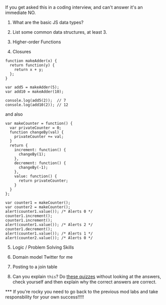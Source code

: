 If you get asked this in a coding interview, and can't answer it's an immediate NO.

1. What are the basic JS data types?


2. List some common data structures, at least 3.


3. Higher-order Functions


4. Closures
```JS
function makeAdder(x) {
  return function(y) {
    return x + y;
  };
}

var add5 = makeAdder(5);
var add10 = makeAdder(10);

console.log(add5(2));  // 7
console.log(add10(2)); // 12
```

and also

```JS
var makeCounter = function() {
  var privateCounter = 0;
  function changeBy(val) {
    privateCounter += val;
  }
  return {
    increment: function() {
      changeBy(1);
    },
    decrement: function() {
      changeBy(-1);
    },
    value: function() {
      return privateCounter;
    }
  }
};

var counter1 = makeCounter();
var counter2 = makeCounter();
alert(counter1.value()); /* Alerts 0 */
counter1.increment();
counter1.increment();
alert(counter1.value()); /* Alerts 2 */
counter1.decrement();
alert(counter1.value()); /* Alerts 1 */
alert(counter2.value()); /* Alerts 0 */
```

5. Logic / Problem Solving Skills


6. Domain model Twitter for me


7. Posting to a join table


8. Can you explain `this`? Do [these quizzes](https://dev.to/liaowow/take-this-quiz-understand-how-this-works-in-javascript-44dj) without looking at the answers, check yourself and then explain why the correct answers are correct.



*** If you're rocky you need to go back to the previous mod labs and take responsbility for your own success!!!!!
